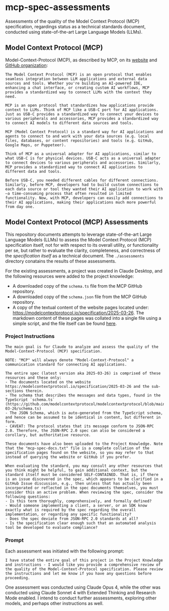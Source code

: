 # mcp-spec-assessments

Assessments of the quality of the Model Context Protocol (MCP) specification, regardings status as a technical standards document, conducted using state-of-the-art Large Language Models (LLMs).

## Model Context Protocol (MCP)

Model-Context-Protocol (MCP), as described by MCP, on its [website](https://modelcontextprotocol.io/introduction) and [GitHub organization](https://github.com/modelcontextprotocol):

```
The Model Context Protocol (MCP) is an open protocol that enables seamless integration between LLM applications and external data sources and tools. Whether you're building an AI-powered IDE, enhancing a chat interface, or creating custom AI workflows, MCP provides a standardized way to connect LLMs with the context they need.
```

```
MCP is an open protocol that standardizes how applications provide context to LLMs. Think of MCP like a USB-C port for AI applications. Just as USB-C provides a standardized way to connect your devices to various peripherals and accessories, MCP provides a standardized way to connect AI models to different data sources and tools.
```

```
MCP (Model Context Protocol) is a standard way for AI applications and agents to connect to and work with your data sources (e.g. local files, databases, or content repositories) and tools (e.g. GitHub, Google Maps, or Puppeteer).

Think of MCP as a universal adapter for AI applications, similar to what USB-C is for physical devices. USB-C acts as a universal adapter to connect devices to various peripherals and accessories. Similarly, MCP provides a standardized way to connect AI applications to different data and tools.

Before USB-C, you needed different cables for different connections. Similarly, before MCP, developers had to build custom connections to each data source or tool they wanted their AI application to work with—a time-consuming process that often resulted in limited functionality. Now, with MCP, developers can easily add connections to their AI applications, making their applications much more powerful from day one.
```

## Model Context Protocol (MCP) Assessments

This repository documents attempts to leverage state-of-the-art Large Language Models (LLMs) to assess the Model Context Protocol (MCP) specification itself, not for with respect to its overall utility, or functionality per se, but rather to evaluate the clarity, completeness, and correctness of the _specification itself_ as a technical document. The `./assessments` directory conatains the results of these assessments.

For the existing assessments, a project was created in Claude Desktop, and the following resources were added to the project knowledge:

- A downloaded copy of the `schema.ts` file from the MCP GitHub repository.
- A downloaded copy of the `schema.json` file from the MCP GitHub repository.
- A copy of the textual content of the website pages located under: https://modelcontextprotocol.io/specification/2025-03-26. The markdown content of these pages was collated into a single file using a simple script, and the file itself can be found [here](/documents/mcp-spec-docs.txt).

### Project Instructions

```
The main goal is for Claude to analyze and assess the quality of the Model-Context-Protocol (MCP) specification.

NOTE: "MCP" will always denote "Model-Context-Protocol" a communication standard for connecting AI applications.

The entire spec (latest version aka 2025-03-26) is comprised of these resources and these only:
- The documents located on the website https://modelcontextprotocol.io/specification/2025-03-26 and the sub-sections therein.
- The schema that describes the messages and data types, found in the TypeScript `schema.ts` (https://github.com/modelcontextprotocol/modelcontextprotocol/blob/main/schema/2025-03-26/schema.ts)
- The JSON Schema, which is auto-generated from the TypeScript schema, and hence can be assumed to be identical in content, but different in form.
- CAVEAT: The protocol states that its message conform to JSON-RPC 2.0. Therefore, the JSON-RPC 2.0 spec can also be considered a corollary, but authoritative resource.

These documents have also been uploaded to the Project Knowledge. Note that the "mcp-spec-docs.txt" file is a complete collation of the specification pages found on the website, so you may refer to that instead of querying the website or GitHub if you prefer.

When evaluating the standard, you may consult any other resources that you think might be helpful, to gain additional context, but the standard itself must be considered SELF-CONTAINED. That is, if there is an issue discovered in the spec, which appears to be clarified in a GitHub Issue discussion, e.g., then unless that has actually been incorporated or reflected in the spec documents themselves, you must consider this an active problem. When reviewing the spec, consider the following questions:
- Is this term thoroughly, comprehensively, and formally defined?
- Would someone implementing a client, a server, or an SDK know exactly what is required by the spec regarding the overall implementation, or regarding any specific functionality?
- Does the spec deviate from JSON-RPC 2.0 standards at all?
- Is the specification clear enough such that an automated analysis tool be developed to evaluate compliance?
```

### Prompt

Each assessment was initiated with the following prompt:

```
I have stated the entire goal of this project in the Project Knowledge and instructions - I would like you provide a comprehensive review of the quality of the Model-Context-Protocol specification. Please review the instructions and let me know if you have any questions before proceeding.
```

One assessment was conducted using Claude Opus 4, while the other was conducted using Claude Sonnet 4 with Extended Thinking and Research Mode enabled. I intend to conduct further asssessments, exploring other models, and perhaps other instructions as well.
